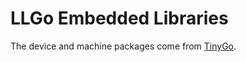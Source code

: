 LLGo Embedded Libraries
=====

The device and machine packages come from [TinyGo](https://tinygo.org/).
